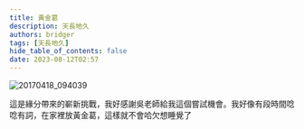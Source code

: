 ```yaml
---
title: 黃金葛
description: 天長地久
authors: bridger
tags: [天長地久]
hide_table_of_contents: false
date: 2023-08-12T02:57
---
```


![20170418_094039](https://e.brid.cf/i/2023/08/12/o31n89.webp)
<!-- truncate -->
這是緣分帶來的嶄新挑戰，我好感謝吳老師給我這個嘗試機會。我好像有段時間唸唸有詞，在家裡放黃金葛，這樣就不會哈欠想睡覺了